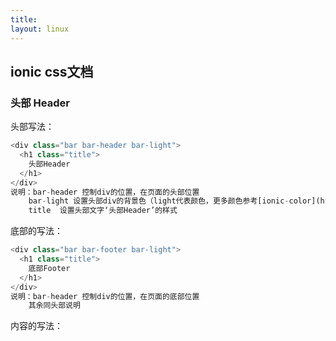 ```yaml
---
title:
layout: linux
---
```


## ionic css文档

### 头部 Header

头部写法：

```js
<div class="bar bar-header bar-light">
  <h1 class="title">
    头部Header
  </h1>
</div>
说明：bar-header 控制div的位置，在页面的头部位置
    bar-light 设置头部div的背景色（light代表颜色，更多颜色参考[ionic-color](http://www.ionic.wang/css_doc-index.html#colors)）
    title  设置头部文字‘头部Header’的样式
```

底部的写法：

```js
<div class="bar bar-footer bar-light">
  <h1 class="title">
    底部Footer
  </h1>
</div>
说明：bar-header 控制div的位置，在页面的底部位置
    其余同头部说明
```

内容的写法：
